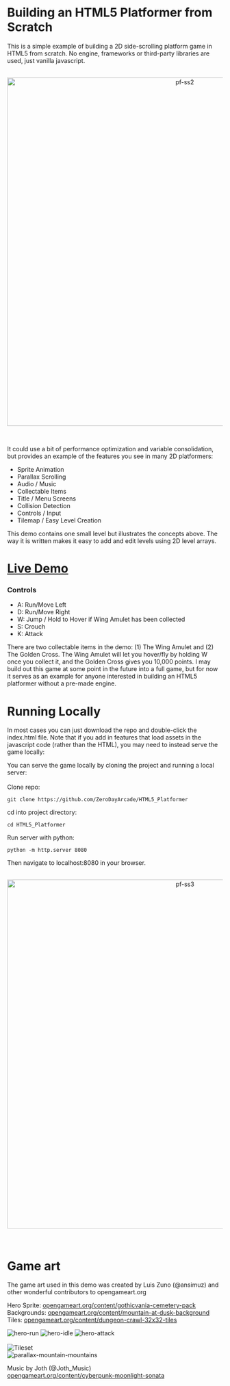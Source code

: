 # Building an HTML5 Platformer from Scratch

This is a simple example of building a 2D side-scrolling platform game in HTML5 from scratch. No engine, frameworks or third-party libraries are used, just vanilla javascript. 
<br/><br/>
<p align="center">
<img width="814" alt="pf-ss2" src="https://github.com/ZeroDayArcade/HTML5_Platformer/assets/141867962/b197ab0e-021f-4f25-b317-5fb995b587f8">
</p><br/>

It could use a bit of performance optimization and variable consolidation, but provides an example of the features you see in many 2D platformers:
<ul>
  <li>Sprite Animation</li>
  <li>Parallax Scrolling</li>
  <li>Audio / Music</li>
  <li>Collectable Items</li>
  <li>Title / Menu Screens</li>
  <li>Collision Detection</li>
  <li>Controls / Input</li>
  <li>Tilemap / Easy Level Creation</li>
</ul>

This demo contains one small level but illustrates the concepts above. The way it is written makes it easy to add and edit levels using 2D level arrays.

# <a href="https://zerodayarcade.com/demos/platformer">Live Demo</a>


### Controls
<ul>
    <li>A: Run/Move Left</li>
    <li>D: Run/Move Right</li>
    <li>W: Jump / Hold to Hover if Wing Amulet has been collected</li>
    <li>S: Crouch</li>
    <li>K: Attack</li>
</ul>

There are two collectable items in the demo: (1) The Wing Amulet and (2) The Golden Cross. The Wing Amulet will let you hover/fly by holding W once you collect it, and the Golden Cross gives you 10,000 points. I may build out this game at some point in the future into a full game, but for now it serves as an example for anyone interested in building an HTML5 platformer without a pre-made engine.


# Running Locally
In most cases you can just download the repo and double-click the index.html file. Note that if you add in features that load assets in the javascript code (rather than the HTML), you may need to instead serve the game locally:

You can serve the game locally by cloning the project and running a local server: <br/><br/>
Clone repo:
```
git clone https://github.com/ZeroDayArcade/HTML5_Platformer
```

cd into project directory:
```
cd HTML5_Platformer
```

Run server with python:
```
python -m http.server 8080
```

Then navigate to localhost:8080 in your browser.<br/><br/>

<p align="center">
<img width="815" alt="pf-ss3" src="https://github.com/ZeroDayArcade/HTML5_Platformer/assets/141867962/5b62b27b-904e-4442-9e5d-e9cf844a9098">
</p><br/>

# Game art 

The game art used in this demo was created by Luis Zuno (@ansimuz) and other wonderful contributors to opengameart.org

Hero Sprite: <a href="https://opengameart.org/content/gothicvania-cemetery-pack">opengameart.org/content/gothicvania-cemetery-pack</a><br/>
Backgrounds: <a href="https://opengameart.org/content/mountain-at-dusk-background">opengameart.org/content/mountain-at-dusk-background</a><br/>
Tiles: <a href="https://opengameart.org/content/dungeon-crawl-32x32-tiles">opengameart.org/content/dungeon-crawl-32x32-tiles</a><br/>

![hero-run](https://github.com/ZeroDayArcade/HTML5_Platformer/assets/141867962/578997c2-3c0a-4784-96d2-ac5360384853)
![hero-idle](https://github.com/ZeroDayArcade/HTML5_Platformer/assets/141867962/0f79115a-f60c-4021-a1d3-9a0cc3d9c7a0)
![hero-attack](https://github.com/ZeroDayArcade/HTML5_Platformer/assets/141867962/7c575625-7ede-45e9-b3eb-d19a4e928855)
<br/>
<br/>
![Tileset](https://github.com/ZeroDayArcade/HTML5_Platformer/assets/141867962/bb8f6803-a8d1-4f75-bc6d-a9ba148ad2e9)
<br/>
![parallax-mountain-mountains](https://github.com/ZeroDayArcade/HTML5_Platformer/assets/141867962/19adc93e-2ff9-4c6d-a53c-77fca09aa6fd)

Music by Joth (@Joth_Music) <br/>
<a href="https://opengameart.org/content/cyberpunk-moonlight-sonata">opengameart.org/content/cyberpunk-moonlight-sonata</a>

